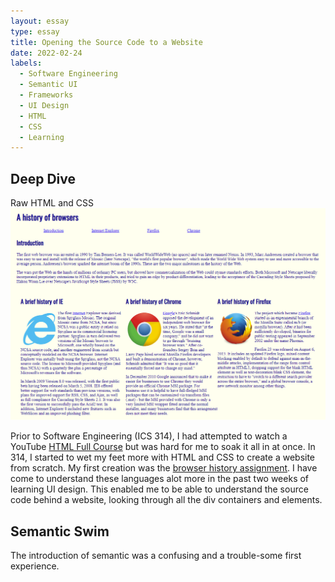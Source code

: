 ```yaml
---
layout: essay
type: essay
title: Opening the Source Code to a Website
date: 2022-02-24
labels:
  - Software Engineering
  - Semantic UI
  - Frameworks
  - UI Design
  - HTML
  - CSS
  - Learning
---
```

## Deep Dive
<div class="ui floated right large image">
  <div class="ui medium purple right ribbon label">
    Raw HTML and CSS
  </div>
    <img src="../images/historyOfBrowsers-SS.png">
</div>

Prior to Software Engineering (ICS 314), I had attempted to watch a YouTube <a href="https://www.youtube.com/watch?v=pQN-pnXPaVg">HTML Full Course</a> but was hard for me to soak it all in at once. In 314, I started to wet my feet more with HTML and CSS to create a website from scratch. My first creation was the <a href="https://github.com/Louie808/browserhistory">browser history assignment</a>. I have come to understand these languages alot more in the past two weeks of learning UI design. This enabled me to be able to understand the source code behind a website, looking through all the div containers and elements.

## Semantic Swim
The introduction of semantic was a confusing and a trouble-some first experience.


<br><br><br>
